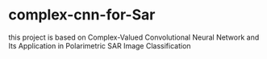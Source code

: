 # complex-cnn-for-Sar
this project is based on Complex-Valued Convolutional Neural Network and Its Application in Polarimetric SAR Image Classification
